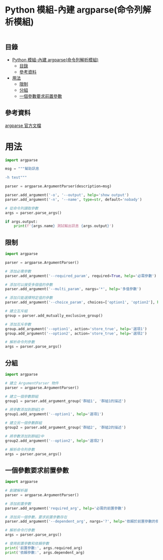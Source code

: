 # Python 模組-內建 argparse(命令列解析模組)

```
```

## 目錄

- [Python 模組-內建 argparse(命令列解析模組)](#python-模組-內建-argparse命令列解析模組)
	- [目錄](#目錄)
	- [參考資料](#參考資料)
- [用法](#用法)
	- [限制](#限制)
	- [分組](#分組)
	- [一個參數要求前置參數](#一個參數要求前置參數)

## 參考資料

[argparse 官方文檔](https://docs.python.org/zh-tw/3/library/argparse.html)

# 用法

```Python
import argparse

msg = """幫助訊息

-h test"""

parser = argparse.ArgumentParser(description=msg)

parser.add_argument('-o', '--output', help='show output')
parser.add_argument('-n', '--name', type=str, default='nobady')

# 從命令列讀取參數
args = parser.parse_args()

if args.output:
    print(f'{args.name} 測試輸出訊息 {args.output}')

```

## 限制

```Python
import argparse

parser = argparse.ArgumentParser()

# 添加必需參數
parser.add_argument('--required_param', required=True, help='必需參數')

# 添加可以接受多個值的參數
parser.add_argument('--multi_param', nargs='*', help='多值參數')

# 添加只能選擇特定值的參數
parser.add_argument('--choice_param', choices=['option1', 'option2'], help='可選值參數')

# 建立互斥組
group = parser.add_mutually_exclusive_group()

# 添加互斥參數
group.add_argument('--option1', action='store_true', help='選項1')
group.add_argument('--option2', action='store_true', help='選項2')

# 解析命令列參數
args = parser.parse_args()
```

## 分組

```Python
import argparse

# 建立 ArgumentParser 物件
parser = argparse.ArgumentParser()

# 建立一個參數群組
group1 = parser.add_argument_group('群組1', '群組1的描述')

# 將參數添加到群組1中
group1.add_argument('--option1', help='選項1')

# 建立另一個參數群組
group2 = parser.add_argument_group('群組2', '群組2的描述')

# 將參數添加到群組2中
group2.add_argument('--option2', help='選項2')

# 解析命令列參數
args = parser.parse_args()
```

## 一個參數要求前置參數

```Python
import argparse

# 創建解析器
parser = argparse.ArgumentParser()

# 添加前置參數
parser.add_argument('required_arg', help='必需的前置參數')

# 添加另一個參數，要求前置參數存在
parser.add_argument('--dependent_arg', nargs='?', help='依賴於前置參數的參數')

# 解析命令行參數
args = parser.parse_args()

# 使用前置參數和依賴參數
print('前置參數:', args.required_arg)
print('依賴參數:', args.dependent_arg)
```